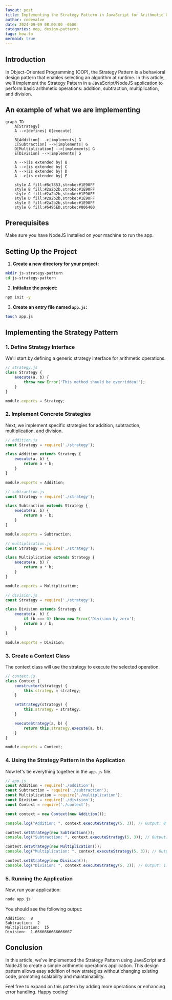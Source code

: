 ```yaml
---
layout: post  
title: Implementing the Strategy Pattern in JavaScript for Arithmetic Operations  
author: codevalve  
date: 2024-09-09 08:00:00 -0500  
categories: oop, design-patterns  
tags: how-to
mermaid: true 
---
```


## Introduction

In Object-Oriented Programming (OOP), the Strategy Pattern is a behavioral design pattern that enables selecting an algorithm at runtime. In this article, we'll implement the Strategy Pattern in a JavaScript/NodeJS application to perform basic arithmetic operations: addition, subtraction, multiplication, and division. 

## An example of what we are implementing

```mermaid
graph TD
    A[Strategy]
    A -->|defines| G[execute]
    
    B[Addition] -->|implements| G
    C[Subtraction] -->|implements| G
    D[Multiplication] -->|implements| G
    E[Division] -->|implements| G
    
    A -->|is extended by| B
    A -->|is extended by| C
    A -->|is extended by| D
    A -->|is extended by| E
    
    style A fill:#8c7853,stroke:#1E90FF
    style B fill:#2a2b2b,stroke:#1E90FF
    style C fill:#2a2b2b,stroke:#1E90FF
    style D fill:#2a2b2b,stroke:#1E90FF
    style E fill:#2a2b2b,stroke:#1E90FF
    style G fill:#6495ED,stroke:#006400

```

## Prerequisites

Make sure you have NodeJS installed on your machine to run the app.

## Setting Up the Project

1. **Create a new directory for your project:**

```bash
mkdir js-strategy-pattern
cd js-strategy-pattern
```

2. **Initialize the project:**

```bash
npm init -y
```

3. **Create an entry file named `app.js`:**

```bash
touch app.js
```

## Implementing the Strategy Pattern

### 1. Define Strategy Interface

We'll start by defining a generic strategy interface for arithmetic operations.

```javascript
// strategy.js
class Strategy {
    execute(a, b) {
        throw new Error('This method should be overridden!');
    }
}

module.exports = Strategy;
```

### 2. Implement Concrete Strategies

Next, we implement specific strategies for addition, subtraction, multiplication, and division.

```javascript
// addition.js
const Strategy = require('./strategy');

class Addition extends Strategy {
    execute(a, b) {
        return a + b;
    }
}

module.exports = Addition;

// subtraction.js
const Strategy = require('./strategy');

class Subtraction extends Strategy {
    execute(a, b) {
        return a - b;
    }
}

module.exports = Subtraction;

// multiplication.js
const Strategy = require('./strategy');

class Multiplication extends Strategy {
    execute(a, b) {
        return a * b;
    }
}

module.exports = Multiplication;

// division.js
const Strategy = require('./strategy');

class Division extends Strategy {
    execute(a, b) {
        if (b === 0) throw new Error('Division by zero');
        return a / b;
    }
}

module.exports = Division;
```

### 3. Create a Context Class

The context class will use the strategy to execute the selected operation.

```javascript
// context.js
class Context {
    constructor(strategy) {
        this.strategy = strategy;
    }

    setStrategy(strategy) {
        this.strategy = strategy;
    }

    executeStrategy(a, b) {
        return this.strategy.execute(a, b);
    }
}

module.exports = Context;
```

### 4. Using the Strategy Pattern in the Application

Now let's tie everything together in the `app.js` file.

```javascript
// app.js
const Addition = require('./addition');
const Subtraction = require('./subtraction');
const Multiplication = require('./multiplication');
const Division = require('./division');
const Context = require('./context');

const context = new Context(new Addition());

console.log("Addition: ", context.executeStrategy(5, 3)); // Output: 8

context.setStrategy(new Subtraction());
console.log("Subtraction: ", context.executeStrategy(5, 3)); // Output: 2

context.setStrategy(new Multiplication());
console.log("Multiplication: ", context.executeStrategy(5, 3)); // Output: 15

context.setStrategy(new Division());
console.log("Division: ", context.executeStrategy(5, 3)); // Output: 1.666...
```

### 5. Running the Application

Now, run your application:

```bash
node app.js
```

You should see the following output:

```plaintext
Addition:  8
Subtraction:  2
Multiplication:  15
Division:  1.6666666666666667
```

## Conclusion

In this article, we've implemented the Strategy Pattern using JavaScript and NodeJS to create a simple arithmetic operations application. This design pattern allows easy addition of new strategies without changing existing code, promoting scalability and maintainability. 

Feel free to expand on this pattern by adding more operations or enhancing error handling. Happy coding!